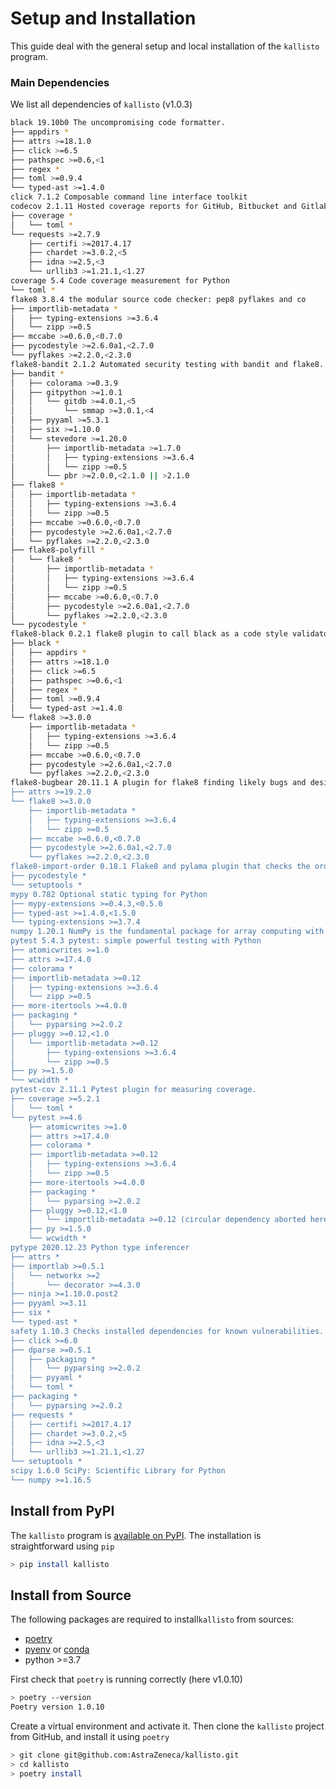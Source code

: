 # Setup and Installation

This guide deal with the general setup and local installation of the `kallisto` program.

### Main Dependencies

We list all dependencies of `kallisto` \(v1.0.3\)

```bash
black 19.10b0 The uncompromising code formatter.
├── appdirs *
├── attrs >=18.1.0
├── click >=6.5
├── pathspec >=0.6,<1
├── regex *
├── toml >=0.9.4
└── typed-ast >=1.4.0
click 7.1.2 Composable command line interface toolkit
codecov 2.1.11 Hosted coverage reports for GitHub, Bitbucket and Gitlab
├── coverage *
│   └── toml *
└── requests >=2.7.9
    ├── certifi >=2017.4.17
    ├── chardet >=3.0.2,<5
    ├── idna >=2.5,<3
    └── urllib3 >=1.21.1,<1.27
coverage 5.4 Code coverage measurement for Python
└── toml *
flake8 3.8.4 the modular source code checker: pep8 pyflakes and co
├── importlib-metadata *
│   ├── typing-extensions >=3.6.4
│   └── zipp >=0.5
├── mccabe >=0.6.0,<0.7.0
├── pycodestyle >=2.6.0a1,<2.7.0
└── pyflakes >=2.2.0,<2.3.0
flake8-bandit 2.1.2 Automated security testing with bandit and flake8.
├── bandit *
│   ├── colorama >=0.3.9
│   ├── gitpython >=1.0.1
│   │   └── gitdb >=4.0.1,<5
│   │       └── smmap >=3.0.1,<4
│   ├── pyyaml >=5.3.1
│   ├── six >=1.10.0
│   └── stevedore >=1.20.0
│       ├── importlib-metadata >=1.7.0
│       │   ├── typing-extensions >=3.6.4
│       │   └── zipp >=0.5
│       └── pbr >=2.0.0,<2.1.0 || >2.1.0
├── flake8 *
│   ├── importlib-metadata *
│   │   ├── typing-extensions >=3.6.4
│   │   └── zipp >=0.5
│   ├── mccabe >=0.6.0,<0.7.0
│   ├── pycodestyle >=2.6.0a1,<2.7.0
│   └── pyflakes >=2.2.0,<2.3.0
├── flake8-polyfill *
│   └── flake8 *
│       ├── importlib-metadata *
│       │   ├── typing-extensions >=3.6.4
│       │   └── zipp >=0.5
│       ├── mccabe >=0.6.0,<0.7.0
│       ├── pycodestyle >=2.6.0a1,<2.7.0
│       └── pyflakes >=2.2.0,<2.3.0
└── pycodestyle *
flake8-black 0.2.1 flake8 plugin to call black as a code style validator
├── black *
│   ├── appdirs *
│   ├── attrs >=18.1.0
│   ├── click >=6.5
│   ├── pathspec >=0.6,<1
│   ├── regex *
│   ├── toml >=0.9.4
│   └── typed-ast >=1.4.0
└── flake8 >=3.0.0
    ├── importlib-metadata *
    │   ├── typing-extensions >=3.6.4
    │   └── zipp >=0.5
    ├── mccabe >=0.6.0,<0.7.0
    ├── pycodestyle >=2.6.0a1,<2.7.0
    └── pyflakes >=2.2.0,<2.3.0
flake8-bugbear 20.11.1 A plugin for flake8 finding likely bugs and design problems in your program. Contains warnings that don't belong in pyflakes and pycodestyle.
├── attrs >=19.2.0
└── flake8 >=3.0.0
    ├── importlib-metadata *
    │   ├── typing-extensions >=3.6.4
    │   └── zipp >=0.5
    ├── mccabe >=0.6.0,<0.7.0
    ├── pycodestyle >=2.6.0a1,<2.7.0
    └── pyflakes >=2.2.0,<2.3.0
flake8-import-order 0.18.1 Flake8 and pylama plugin that checks the ordering of import statements.
├── pycodestyle *
└── setuptools *
mypy 0.782 Optional static typing for Python
├── mypy-extensions >=0.4.3,<0.5.0
├── typed-ast >=1.4.0,<1.5.0
└── typing-extensions >=3.7.4
numpy 1.20.1 NumPy is the fundamental package for array computing with Python.
pytest 5.4.3 pytest: simple powerful testing with Python
├── atomicwrites >=1.0
├── attrs >=17.4.0
├── colorama *
├── importlib-metadata >=0.12
│   ├── typing-extensions >=3.6.4
│   └── zipp >=0.5
├── more-itertools >=4.0.0
├── packaging *
│   └── pyparsing >=2.0.2
├── pluggy >=0.12,<1.0
│   └── importlib-metadata >=0.12
│       ├── typing-extensions >=3.6.4
│       └── zipp >=0.5
├── py >=1.5.0
└── wcwidth *
pytest-cov 2.11.1 Pytest plugin for measuring coverage.
├── coverage >=5.2.1
│   └── toml *
└── pytest >=4.6
    ├── atomicwrites >=1.0
    ├── attrs >=17.4.0
    ├── colorama *
    ├── importlib-metadata >=0.12
    │   ├── typing-extensions >=3.6.4
    │   └── zipp >=0.5
    ├── more-itertools >=4.0.0
    ├── packaging *
    │   └── pyparsing >=2.0.2
    ├── pluggy >=0.12,<1.0
    │   └── importlib-metadata >=0.12 (circular dependency aborted here)
    ├── py >=1.5.0
    └── wcwidth *
pytype 2020.12.23 Python type inferencer
├── attrs *
├── importlab >=0.5.1
│   └── networkx >=2
│       └── decorator >=4.3.0
├── ninja >=1.10.0.post2
├── pyyaml >=3.11
├── six *
└── typed-ast *
safety 1.10.3 Checks installed dependencies for known vulnerabilities.
├── click >=6.0
├── dparse >=0.5.1
│   ├── packaging *
│   │   └── pyparsing >=2.0.2
│   ├── pyyaml *
│   └── toml *
├── packaging *
│   └── pyparsing >=2.0.2
├── requests *
│   ├── certifi >=2017.4.17
│   ├── chardet >=3.0.2,<5
│   ├── idna >=2.5,<3
│   └── urllib3 >=1.21.1,<1.27
└── setuptools *
scipy 1.6.0 SciPy: Scientific Library for Python
└── numpy >=1.16.5
```

## Install from PyPI

The `kallisto` program is [available on PyPI](https://pypi.org/project/kallisto/). The installation is straightforward using `pip`

```bash
> pip install kallisto
```

## Install from Source

The following packages are required to install`kallisto` from sources:

* [poetry](https://python-poetry.org/docs/#installation)
* [pyenv](https://github.com/pyenv/pyenv#installation) or [conda](https://docs.conda.io/projects/conda/en/latest/user-guide/install/index.html)
*  python &gt;=3.7

First check that `poetry` is running correctly \(here v1.0.10\)

```bash
> poetry --version
Poetry version 1.0.10
```

Create a virtual environment and activate it.  Then clone the `kallisto` project from GitHub, and install it using `poetry`

```bash
> git clone git@github.com:AstraZeneca/kallisto.git
> cd kallisto
> poetry install
```



